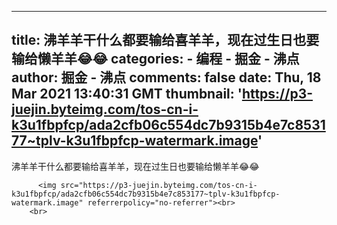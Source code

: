 
---
title: 沸羊羊干什么都要输给喜羊羊，现在过生日也要输给懒羊羊😂😂
categories: 
    - 编程
    - 掘金 - 沸点
author: 掘金 - 沸点
comments: false
date: Thu, 18 Mar 2021 13:40:31 GMT
thumbnail: 'https://p3-juejin.byteimg.com/tos-cn-i-k3u1fbpfcp/ada2cfb06c554dc7b9315b4e7c853177~tplv-k3u1fbpfcp-watermark.image'
---

<div>   
沸羊羊干什么都要输给喜羊羊，现在过生日也要输给懒羊羊😂😂<br>
            
          <img src="https://p3-juejin.byteimg.com/tos-cn-i-k3u1fbpfcp/ada2cfb06c554dc7b9315b4e7c853177~tplv-k3u1fbpfcp-watermark.image" referrerpolicy="no-referrer"><br>
        <br>
          
</div>
            